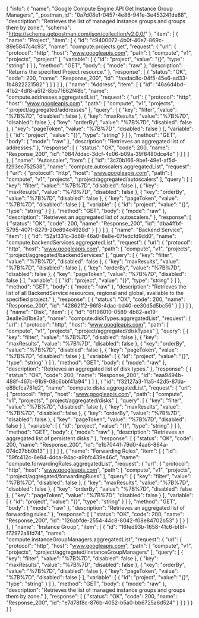 {
  "info": {
    "name": "Google Compute Engine API Get Instance Group Managers",
    "_postman_id": "0a7d08e1-0457-4e86-941e-3e453241de88",
    "description": "Retrieves the list of managed instance groups and groups them by zone.",
    "schema": "https://schema.getpostman.com/json/collection/v2.0.0/"
  },
  "item": [
    {
      "name": "Project",
      "item": [
        {
          "id": "c9400072-4b0f-40e7-869c-89e5847c4c93",
          "name": "compute.projects.get",
          "request": {
            "url": {
              "protocol": "http",
              "host": "www.googleapis.com",
              "path": [
                "compute",
                "v1",
                "projects",
                ":project"
              ],
              "variable": [
                {
                  "id": "project",
                  "value": "{}",
                  "type": "string"
                }
              ]
            },
            "method": "GET",
            "body": {
              "mode": "raw"
            },
            "description": "Returns the specified Project resource."
          },
          "response": [
            {
              "status": "OK",
              "code": 200,
              "name": "Response_200",
              "id": "faadac8c-04f5-45e6-ad33-1b4822221582"
            }
          ]
        }
      ]
    },
    {
      "name": "Address",
      "item": [
        {
          "id": "46a6d4bd-41b2-4df8-a5f2-8bb71662f48b",
          "name": "compute.addresses.aggregatedList",
          "request": {
            "url": {
              "protocol": "http",
              "host": "www.googleapis.com",
              "path": [
                "compute",
                "v1",
                "projects",
                ":project/aggregated/addresses"
              ],
              "query": [
                {
                  "key": "filter",
                  "value": "%7B%7D",
                  "disabled": false
                },
                {
                  "key": "maxResults",
                  "value": "%7B%7D",
                  "disabled": false
                },
                {
                  "key": "orderBy",
                  "value": "%7B%7D",
                  "disabled": false
                },
                {
                  "key": "pageToken",
                  "value": "%7B%7D",
                  "disabled": false
                }
              ],
              "variable": [
                {
                  "id": "project",
                  "value": "{}",
                  "type": "string"
                }
              ]
            },
            "method": "GET",
            "body": {
              "mode": "raw"
            },
            "description": "Retrieves an aggregated list of addresses."
          },
          "response": [
            {
              "status": "OK",
              "code": 200,
              "name": "Response_200",
              "id": "0847ddec-3dcf-4c06-b09a-39f6480dce4d"
            }
          ]
        }
      ]
    },
    {
      "name": "Autoscaler",
      "item": [
        {
          "id": "3c70b166-9be1-49e1-af5d-f293ec752538",
          "name": "compute.autoscalers.aggregatedList",
          "request": {
            "url": {
              "protocol": "http",
              "host": "www.googleapis.com",
              "path": [
                "compute",
                "v1",
                "projects",
                ":project/aggregated/autoscalers"
              ],
              "query": [
                {
                  "key": "filter",
                  "value": "%7B%7D",
                  "disabled": false
                },
                {
                  "key": "maxResults",
                  "value": "%7B%7D",
                  "disabled": false
                },
                {
                  "key": "orderBy",
                  "value": "%7B%7D",
                  "disabled": false
                },
                {
                  "key": "pageToken",
                  "value": "%7B%7D",
                  "disabled": false
                }
              ],
              "variable": [
                {
                  "id": "project",
                  "value": "{}",
                  "type": "string"
                }
              ]
            },
            "method": "GET",
            "body": {
              "mode": "raw"
            },
            "description": "Retrieves an aggregated list of autoscalers."
          },
          "response": [
            {
              "status": "OK",
              "code": 200,
              "name": "Response_200",
              "id": "dba4ffbf-5795-4071-8279-20e894e4928d"
            }
          ]
        }
      ]
    },
    {
      "name": "Backend Service",
      "item": [
        {
          "id": "52af331c-3d68-46a0-8e8e-07fedcfd9dd0",
          "name": "compute.backendServices.aggregatedList",
          "request": {
            "url": {
              "protocol": "http",
              "host": "www.googleapis.com",
              "path": [
                "compute",
                "v1",
                "projects",
                ":project/aggregated/backendServices"
              ],
              "query": [
                {
                  "key": "filter",
                  "value": "%7B%7D",
                  "disabled": false
                },
                {
                  "key": "maxResults",
                  "value": "%7B%7D",
                  "disabled": false
                },
                {
                  "key": "orderBy",
                  "value": "%7B%7D",
                  "disabled": false
                },
                {
                  "key": "pageToken",
                  "value": "%7B%7D",
                  "disabled": false
                }
              ],
              "variable": [
                {
                  "id": "project",
                  "value": "{}",
                  "type": "string"
                }
              ]
            },
            "method": "GET",
            "body": {
              "mode": "raw"
            },
            "description": "Retrieves the list of all BackendService resources, regional and global, available to the specified project."
          },
          "response": [
            {
              "status": "OK",
              "code": 200,
              "name": "Response_200",
              "id": "42862ff2-96f8-4dac-bd40-ee30d5d5bc56"
            }
          ]
        }
      ]
    },
    {
      "name": "Disk",
      "item": [
        {
          "id": "6f198010-0589-4b82-ae19-3ea8e3d1be3a",
          "name": "compute.diskTypes.aggregatedList",
          "request": {
            "url": {
              "protocol": "http",
              "host": "www.googleapis.com",
              "path": [
                "compute",
                "v1",
                "projects",
                ":project/aggregated/diskTypes"
              ],
              "query": [
                {
                  "key": "filter",
                  "value": "%7B%7D",
                  "disabled": false
                },
                {
                  "key": "maxResults",
                  "value": "%7B%7D",
                  "disabled": false
                },
                {
                  "key": "orderBy",
                  "value": "%7B%7D",
                  "disabled": false
                },
                {
                  "key": "pageToken",
                  "value": "%7B%7D",
                  "disabled": false
                }
              ],
              "variable": [
                {
                  "id": "project",
                  "value": "{}",
                  "type": "string"
                }
              ]
            },
            "method": "GET",
            "body": {
              "mode": "raw"
            },
            "description": "Retrieves an aggregated list of disk types."
          },
          "response": [
            {
              "status": "OK",
              "code": 200,
              "name": "Response_200",
              "id": "eaa9494b-488f-467c-91b9-08c6bbf41a94"
            }
          ]
        },
        {
          "id": "f32127a3-11a5-42d5-87da-e89cfca781d2",
          "name": "compute.disks.aggregatedList",
          "request": {
            "url": {
              "protocol": "http",
              "host": "www.googleapis.com",
              "path": [
                "compute",
                "v1",
                "projects",
                ":project/aggregated/disks"
              ],
              "query": [
                {
                  "key": "filter",
                  "value": "%7B%7D",
                  "disabled": false
                },
                {
                  "key": "maxResults",
                  "value": "%7B%7D",
                  "disabled": false
                },
                {
                  "key": "orderBy",
                  "value": "%7B%7D",
                  "disabled": false
                },
                {
                  "key": "pageToken",
                  "value": "%7B%7D",
                  "disabled": false
                }
              ],
              "variable": [
                {
                  "id": "project",
                  "value": "{}",
                  "type": "string"
                }
              ]
            },
            "method": "GET",
            "body": {
              "mode": "raw"
            },
            "description": "Retrieves an aggregated list of persistent disks."
          },
          "response": [
            {
              "status": "OK",
              "code": 200,
              "name": "Response_200",
              "id": "e1b7044f-79d0-4aa6-864a-074c27bb0b13"
            }
          ]
        }
      ]
    },
    {
      "name": "Forwarding Rules",
      "item": [
        {
          "id": "59fc412c-6e84-4dca-94ac-a9bfc439e46c",
          "name": "compute.forwardingRules.aggregatedList",
          "request": {
            "url": {
              "protocol": "http",
              "host": "www.googleapis.com",
              "path": [
                "compute",
                "v1",
                "projects",
                ":project/aggregated/forwardingRules"
              ],
              "query": [
                {
                  "key": "filter",
                  "value": "%7B%7D",
                  "disabled": false
                },
                {
                  "key": "maxResults",
                  "value": "%7B%7D",
                  "disabled": false
                },
                {
                  "key": "orderBy",
                  "value": "%7B%7D",
                  "disabled": false
                },
                {
                  "key": "pageToken",
                  "value": "%7B%7D",
                  "disabled": false
                }
              ],
              "variable": [
                {
                  "id": "project",
                  "value": "{}",
                  "type": "string"
                }
              ]
            },
            "method": "GET",
            "body": {
              "mode": "raw"
            },
            "description": "Retrieves an aggregated list of forwarding rules."
          },
          "response": [
            {
              "status": "OK",
              "code": 200,
              "name": "Response_200",
              "id": "126abfde-2554-44c8-8042-f08e84702b53"
            }
          ]
        }
      ]
    },
    {
      "name": "Instance Group",
      "item": [
        {
          "id": "16fed93b-1658-41c6-bf8f-f72972a8fd74",
          "name": "compute.instanceGroupManagers.aggregatedList",
          "request": {
            "url": {
              "protocol": "http",
              "host": "www.googleapis.com",
              "path": [
                "compute",
                "v1",
                "projects",
                ":project/aggregated/instanceGroupManagers"
              ],
              "query": [
                {
                  "key": "filter",
                  "value": "%7B%7D",
                  "disabled": false
                },
                {
                  "key": "maxResults",
                  "value": "%7B%7D",
                  "disabled": false
                },
                {
                  "key": "orderBy",
                  "value": "%7B%7D",
                  "disabled": false
                },
                {
                  "key": "pageToken",
                  "value": "%7B%7D",
                  "disabled": false
                }
              ],
              "variable": [
                {
                  "id": "project",
                  "value": "{}",
                  "type": "string"
                }
              ]
            },
            "method": "GET",
            "body": {
              "mode": "raw"
            },
            "description": "Retrieves the list of managed instance groups and groups them by zone."
          },
          "response": [
            {
              "status": "OK",
              "code": 200,
              "name": "Response_200",
              "id": "e7d78f8c-876b-4052-b5a0-bb6725a6d524"
            }
          ]
        }
      ]
    }
  ]
}